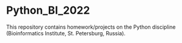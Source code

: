 # Python_BI_2022

This repository contains homework/projects on the Python discipline (Bioinformatics Institute, St. Petersburg, Russia).